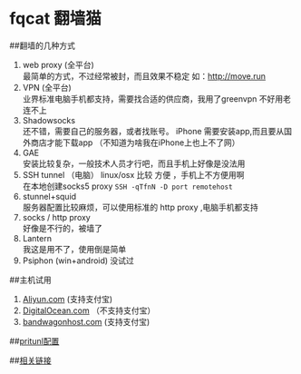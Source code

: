 # fqcat 翻墙猫  
##翻墙的几种方式

1. web proxy  (全平台)  
  最简单的方式，不过经常被封，而且效果不稳定
  如：http://move.run
2. VPN  (全平台)  
    业界标准电脑手机都支持，需要找合适的供应商，我用了greenvpn 不好用老连不上
3. Shadowsocks  
    还不错，需要自己的服务器，或者找账号。 iPhone 需要安装app,而且要从国外商店才能下载app （不知道为啥我在iPhone上也上不了网）
1. GAE  
  安装比较复杂，一般技术人员才行吧，而且手机上好像是没法用
4. SSH tunnel （电脑）
    linux/osx 比较 方便 ，手机上不方便用啊  
    在本地创建socks5 proxy 
    `SSH -qTfnN -D port remotehost`
5. stunnel+squid  
  服务器配置比较麻烦，可以使用标准的 http proxy ,电脑手机都支持
6. socks / http proxy  
  好像是不行的，被墙了
1. Lantern   
  我这是用不了，使用倒是简单
1. Psiphon (win+android)
  没试过

##主机试用  
1. [Aliyun.com](aliyun.md) (支持支付宝)
2. [DigitalOcean.com](digitalocean.md)  （不支持支付宝）
3. [bandwagonhost.com](bandwagon.md) (支持支付宝)

##[pritunl配置](pritunl.md)


##[相关链接](link.md)
